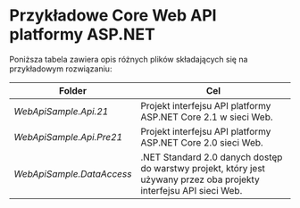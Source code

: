 # <a name="aspnet-core-web-api-sample"></a>Przykładowe Core Web API platformy ASP.NET

Poniższa tabela zawiera opis różnych plików składających się na przykładowym rozwiązaniu:

|              Folder              |                                        Cel                                        |
|----------------------------------|---------------------------------------------------------------------------------------|
|   *WebApiSample.Api.21*   |                         Projekt interfejsu API platformy ASP.NET Core 2.1 w sieci Web.                          |
| *WebApiSample.Api.Pre21*  |                         Projekt interfejsu API platformy ASP.NET Core 2.0 sieci Web.                          |
| *WebApiSample.DataAccess* | .NET Standard 2.0 danych dostęp do warstwy projekt, który jest używany przez oba projekty interfejsu API sieci Web. |

